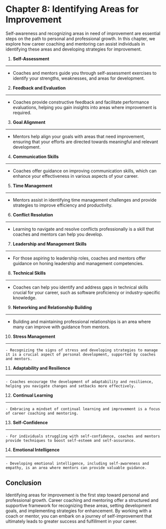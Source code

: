Chapter 8: Identifying Areas for Improvement
============================================

Self-awareness and recognizing areas in need of improvement are essential steps on the path to personal and professional growth. In this chapter, we explore how career coaching and mentoring can assist individuals in identifying these areas and developing strategies for improvement.

1. **Self-Assessment**
----------------------

* Coaches and mentors guide you through self-assessment exercises to identify your strengths, weaknesses, and areas for development.

2. **Feedback and Evaluation**
------------------------------

* Coaches provide constructive feedback and facilitate performance evaluations, helping you gain insights into areas where improvement is required.

3. **Goal Alignment**
---------------------

* Mentors help align your goals with areas that need improvement, ensuring that your efforts are directed towards meaningful and relevant development.

4. **Communication Skills**
---------------------------

* Coaches offer guidance on improving communication skills, which can enhance your effectiveness in various aspects of your career.

5. **Time Management**
----------------------

* Mentors assist in identifying time management challenges and provide strategies to improve efficiency and productivity.

6. **Conflict Resolution**
--------------------------

* Learning to navigate and resolve conflicts professionally is a skill that coaches and mentors can help you develop.

7. **Leadership and Management Skills**
---------------------------------------

* For those aspiring to leadership roles, coaches and mentors offer guidance on honing leadership and management competencies.

8. **Technical Skills**
-----------------------

* Coaches can help you identify and address gaps in technical skills crucial for your career, such as software proficiency or industry-specific knowledge.

9. **Networking and Relationship Building**
-------------------------------------------

* Building and maintaining professional relationships is an area where many can improve with guidance from mentors.

10. **Stress Management**
-------------------------

    - Recognizing the signs of stress and developing strategies to manage it is a crucial aspect of personal development, supported by coaches and mentors.

11. **Adaptability and Resilience**
-----------------------------------

    - Coaches encourage the development of adaptability and resilience, helping you navigate changes and setbacks more effectively.

12. **Continual Learning**
--------------------------

    - Embracing a mindset of continual learning and improvement is a focus of career coaching and mentoring.

13. **Self-Confidence**
-----------------------

    - For individuals struggling with self-confidence, coaches and mentors provide techniques to boost self-esteem and self-assurance.

14. **Emotional Intelligence**
------------------------------

    - Developing emotional intelligence, including self-awareness and empathy, is an area where mentors can provide valuable guidance.

Conclusion
----------

Identifying areas for improvement is the first step toward personal and professional growth. Career coaching and mentoring offer a structured and supportive framework for recognizing these areas, setting development goals, and implementing strategies for enhancement. By working with a coach or mentor, you can embark on a journey of self-improvement that ultimately leads to greater success and fulfillment in your career.
